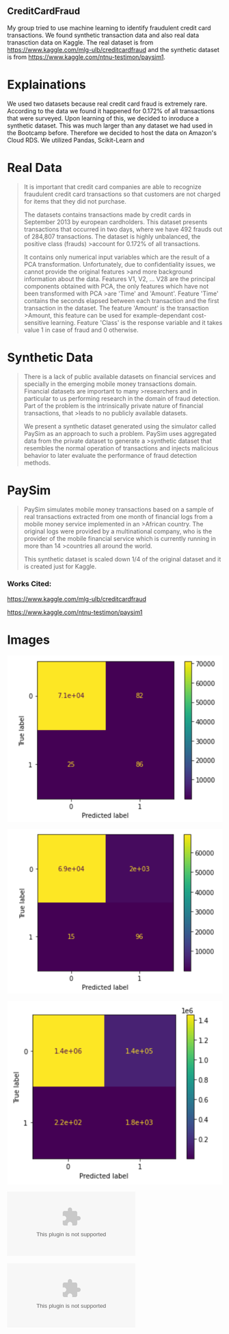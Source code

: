## CreditCardFraud

My group tried to use machine learning to identify fraudulent credit card transactions.  We found synthetic transaction data and also real data tranasction data on Kaggle. The real dataset is from https://www.kaggle.com/mlg-ulb/creditcardfraud and the synthetic dataset is from https://www.kaggle.com/ntnu-testimon/paysim1.

# Explainations

We used two datasets because real credit card fraud is extremely rare. According to the data we found it happened for 0.172% of all transactions that were surveyed. Upon learning of this, we decided to inroduce a synthetic dataset.  This was much larger than any dataset we had used in the Bootcamp before. Therefore we decided to host the data on Amazon's Cloud RDS.  We utilized Pandas, Scikit-Learn and 

# Real Data

>It is important that credit card companies are able to recognize fraudulent credit card transactions so that customers are not charged for items that they did not purchase.
>
>The datasets contains transactions made by credit cards in September 2013 by european cardholders.
>This dataset presents transactions that occurred in two days, where we have 492 frauds out of 284,807 transactions. The dataset is highly unbalanced, the positive class (frauds) >account for 0.172% of all transactions.
>
>It contains only numerical input variables which are the result of a PCA transformation. Unfortunately, due to confidentiality issues, we cannot provide the original features >and more background information about the data. Features V1, V2, … V28 are the principal components obtained with PCA, the only features which have not been transformed with PCA >are 'Time' and 'Amount'. Feature 'Time' contains the seconds elapsed between each transaction and the first transaction in the dataset. The feature 'Amount' is the transaction >Amount, this feature can be used for example-dependant cost-sensitive learning. Feature 'Class' is the response variable and it takes value 1 in case of fraud and 0 otherwise.

# Synthetic Data

>There is a lack of public available datasets on financial services and specially in the emerging mobile money transactions domain. Financial datasets are important to many >researchers and in particular to us performing research in the domain of fraud detection. Part of the problem is the intrinsically private nature of financial transactions, that >leads to no publicly available datasets.
>
>We present a synthetic dataset generated using the simulator called PaySim as an approach to such a problem. PaySim uses aggregated data from the private dataset to generate a >synthetic dataset that resembles the normal operation of transactions and injects malicious behavior to later evaluate the performance of fraud detection methods.

# PaySim

>PaySim simulates mobile money transactions based on a sample of real transactions extracted from one month of financial logs from a mobile money service implemented in an >African country. The original logs were provided by a multinational company, who is the provider of the mobile financial service which is currently running in more than 14 >countries all around the world.
>
>This synthetic dataset is scaled down 1/4 of the original dataset and it is created just for Kaggle.

### Works Cited:

https://www.kaggle.com/mlg-ulb/creditcardfraud

https://www.kaggle.com/ntnu-testimon/paysim1

# Images

![Confusion Matrix KNN Real Data](https://github.com/MorganTighe/CreditCardFraud/blob/main/Resources/confusion_matrix_knn_GOOD_real.PNG?raw=true)

![Confusion Matrix LOG Real Data](https://github.com/MorganTighe/CreditCardFraud/blob/main/Resources/confusion_matrix_log_GOOD_real.PNG?raw=true)

![Confusion Matrix LOG Synthetic Data](https://github.com/MorganTighe/CreditCardFraud/blob/main/Resources/confusion_matrix_log_GOOD_synthetic.PNG?raw=true)

![ML Scores Real Data](https://github.com/MorganTighe/CreditCardFraud/blob/main/Resources/ml_scores_real.csv?raw=true)

![ML Scores Synthetic Data](https://github.com/MorganTighe/CreditCardFraud/blob/main/Resources/ml_scores_synthetic.csv?raw=true)